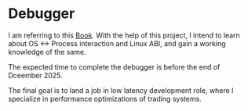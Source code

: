# Debugger

I am referring to this [Book](https://nostarch.com/building-a-debugger). With the help of this project, I intend to learn about OS <-> Process interaction and Linux ABI, and gain a working knowledge of the same.

The expected time to complete the debugger is before the end of Dceember 2025.

The final goal is to land a job in low latency development role, where I specialize in performance optimizations of trading systems.
